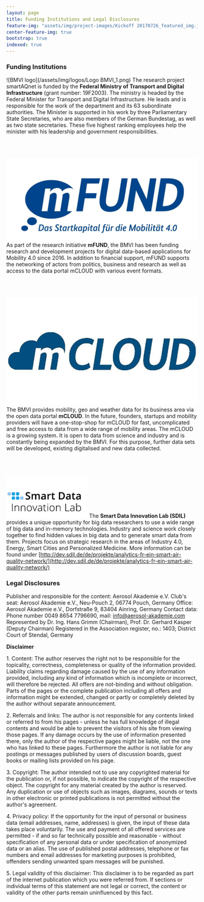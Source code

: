 ```yaml
---
layout: page
title: Funding Institutions and Legal Disclosures
feature-img: "assets/img/project-images/Kickoff 20170726_featured_img.jpg"
center-feature-img: true
bootstrap: true
indexed: true
---
```


### Funding Institutions

![BMVI logo](/assets/img/logos/Logo BMVI_1.png)
The research project smartAQnet
is funded by the **Federal Ministry of Transport and Digital Infrastructure**
(grant number: 19F2003). The ministry is headed by the Federal Minister for
Transport and Digital Infrastructure. He leads and is responsible for the work
of the department and its 63 subordinate authorities. The Minister is supported
in his work by three Parliamentary State Secretaries, who are also members of
the German Bundestag, as well as two state secretaries. These five highest
ranking employees help the minister with his leadership and government
responsibilities.

<br><br>

![mFUND logo](/assets/img/logos/mfund-logo-download-resized.jpg)
As part of the research initiative **mFUND**, the BMVI has been funding research and
development projects for digital data-based applications for Mobility 4.0 since
2016. In addition to financial support, mFUND supports the networking of actors
from politics, business and research as well as access to the data portal mCLOUD
with various event formats.

<br><br>

![mCLOUD logo](/assets/img/logos/mcloud-logo.jpg)
The BMVI provides mobility, geo and weather data for its business area via the open data portal **mCLOUD**.
In the future, founders, startups and mobility providers will have a
one-stop-shop for mCLOUD for fast, uncomplicated and free access to data from a
wide range of mobility areas. The mCLOUD is a growing system. It is open to data
from science and industry and is constantly being expanded by the BMVI. For this
purpose, further data sets will be developed, existing digitalised and new data
collected.

<br><br>

![Smart Data Innovation Lab logo](/assets/img/logos/sdil-logo.png)
The **Smart Data Innovation Lab (SDIL)** provides a unique opportunity for big data
researchers to use a wide range of big data and in-memory technologies. Industry
and science work closely together to find hidden values ​​in big data and to
generate smart data from them. Projects focus on strategic research in the areas
of Industry 4.0, Energy, Smart Cities and Personalized Medicine. More
information can be found
under [http://dev.sdil.de/de/projekte/analytics-fr-ein-smart-air-quality-network/](http://dev.sdil.de/de/projekte/analytics-fr-ein-smart-air-quality-network/)


### Legal Disclosures

Publisher and responsible for the content: Aerosol Akademie e.V.
Club's seat: Aerosol Akademie e.V., Neu-Pouch 2, 06774 Pouch, Germany
Office: Aerosol Akademie e.V., Dorfstraße 9, 83404 Ainring, Germany
Contact data: Phone number 0049 8654 7796690, mail: info@aerosol-akademie.com
Represented by Dr. Ing. Hans Grimm (Chairman), Prof. Dr. Gerhard Kasper (Deputy Chairman)
Registered in the Association register, no.: 1403; District Court of Stendal, Germany
  
**Disclaimer**

1\. Content: The author reserves the right not to be responsible for the
topicality, correctness, completeness or quality of the information provided.
Liability claims regarding damage caused by the use of any information provided,
including any kind of information which is incomplete or incorrect, will
therefore be rejected. All offers are not-binding and without obligation. Parts
of the pages or the complete publication including all offers and information
might be extended, changed or partly or completely deleted by the author without
separate announcement.

2\. Referrals and links: The author is not responsible for any contents linked
or referred to from his pages - unless he has full knowledge of illegal contents
and would be able to prevent the visitors of his site from viewing those pages.
If any damage occurs by the use of information presented there, only the author
of the respective pages might be liable, not the one who has linked to these
pages. Furthermore the author is not liable for any postings or messages
published by users of discussion boards, guest books or mailing lists provided
on his page.

3\. Copyright: The author intended not to use any copyrighted material for the
publication or, if not possible, to indicate the copyright of the respective
object. The copyright for any material created by the author is reserved. Any
duplication or use of objects such as images, diagrams, sounds or texts in other
electronic or printed publications is not permitted without the author's
agreement.

4\. Privacy policy: If the opportunity for the input of personal or business
data (email addresses, name, addresses) is given, the input of these data takes
place voluntarily. The use and payment of all offered services are permitted -
if and so far technically possible and reasonable - without specification of any
personal data or under specification of anonymized data or an alias. The use of
published postal addresses, telephone or fax numbers and email addresses for
marketing purposes is prohibited, offenders sending unwanted spam messages will
be punished.

5\. Legal validity of this disclaimer: This disclaimer is to be regarded as part
of the internet publication which you were referred from. If sections or
individual terms of this statement are not legal or correct, the content or
validity of the other parts remain uninfluenced by this fact.

<style>
.post-content img{
    max-width: 300px;
    float: left;
    margin: 20px;
    margin-top: 0;
    padding: 0;
}
br{
    clear: both;
}
</style>